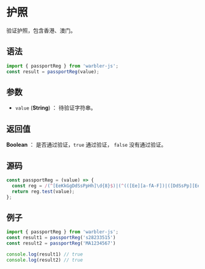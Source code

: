 <!--
 * @Author: 一尾流莺
 * @Description:护照
 * @Date: 2021-09-13 18:18:23
 * @LastEditTime: 2021-10-13 19:06:49
 * @FilePath: \warblerjs-guide\docs\guide\reg\passportReg.md
-->

# 护照

验证护照，包含香港、澳门。

## 语法

```js
import { passportReg } from 'warbler-js';
const result = passportReg(value);
```

## 参数

- `value` (**String**) ： 待验证字符串。

## 返回值

**Boolean** ： 是否通过验证，`true` 通过验证， `false` 没有通过验证。

## 源码

```js
const passportReg = (value) => {
  const reg = /(^[EeKkGgDdSsPpHh]\d{8}$)|(^(([Ee][a-fA-F])|([DdSsPp][Ee])|([Kk][Jj])|([Mm][Aa])|(1[45]))\d{7}$)/;
  return reg.test(value);
};
```

## 例子

```js
import { passportReg } from 'warbler-js';
const result1 = passportReg('s28233515')
const result2 = passportReg('MA1234567')

console.log(result1) // true
console.log(result2) // true
```
